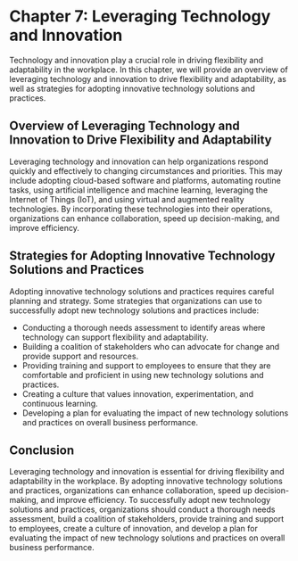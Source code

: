 Chapter 7: Leveraging Technology and Innovation
===============================================

Technology and innovation play a crucial role in driving flexibility and adaptability in the workplace. In this chapter, we will provide an overview of leveraging technology and innovation to drive flexibility and adaptability, as well as strategies for adopting innovative technology solutions and practices.

Overview of Leveraging Technology and Innovation to Drive Flexibility and Adaptability
--------------------------------------------------------------------------------------

Leveraging technology and innovation can help organizations respond quickly and effectively to changing circumstances and priorities. This may include adopting cloud-based software and platforms, automating routine tasks, using artificial intelligence and machine learning, leveraging the Internet of Things (IoT), and using virtual and augmented reality technologies. By incorporating these technologies into their operations, organizations can enhance collaboration, speed up decision-making, and improve efficiency.

Strategies for Adopting Innovative Technology Solutions and Practices
---------------------------------------------------------------------

Adopting innovative technology solutions and practices requires careful planning and strategy. Some strategies that organizations can use to successfully adopt new technology solutions and practices include:

* Conducting a thorough needs assessment to identify areas where technology can support flexibility and adaptability.
* Building a coalition of stakeholders who can advocate for change and provide support and resources.
* Providing training and support to employees to ensure that they are comfortable and proficient in using new technology solutions and practices.
* Creating a culture that values innovation, experimentation, and continuous learning.
* Developing a plan for evaluating the impact of new technology solutions and practices on overall business performance.

Conclusion
----------

Leveraging technology and innovation is essential for driving flexibility and adaptability in the workplace. By adopting innovative technology solutions and practices, organizations can enhance collaboration, speed up decision-making, and improve efficiency. To successfully adopt new technology solutions and practices, organizations should conduct a thorough needs assessment, build a coalition of stakeholders, provide training and support to employees, create a culture of innovation, and develop a plan for evaluating the impact of new technology solutions and practices on overall business performance.
